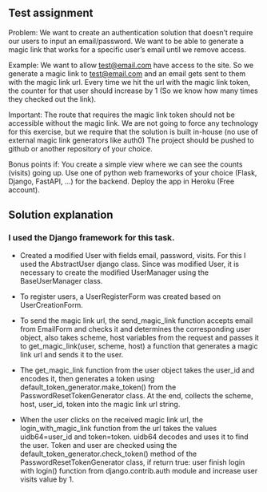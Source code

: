 ## Test assignment

Problem: 
We want to create an authentication solution that doesn’t require our users to input an email/password.  We want to be able to generate a magic link that works for a specific user’s email until we remove access.

Example:
We want to allow test@email.com have access to the site.  So we generate a magic link to test@email.com and an email gets sent to them with the magic link url.  Every time we hit the url with the magic link token, the counter for that user should increase by 1 (So we know how many times they checked out the link).

Important:
The route that requires the magic link token should not be accessible without the magic link.
We are not going to force any technology for this exercise, but we require that the solution is built in-house (no use of external magic link generators like auth0)
The project should be pushed to github or another repository of your choice.

Bonus points if:
You create a simple view where we can see the counts (visits) going up.
Use one of python web frameworks of your choice (Flask, Django, FastAPI, ...) for the backend.
Deploy the app in Heroku (Free account).

## Solution explanation 

### I used the Django framework for this task. 

* Created a modified User with fields email, password, visits. For this I used the AbstractUser django class. Since was modified User, it is necessary to create the modified UserManager using the BaseUserManager class. 

* To register users, a UserRegisterForm was created based on UserCreationForm. 

* To send the magic link url, the send_magic_link function accepts email from EmailForm and checks it and determines the corresponding user object, also takes scheme, host variables from the request and passes it to get_magic_link(user, scheme, host) a function that generates a magic link url and sends it to the user.

* The get_magic_link function from the user object takes the user_id and encodes it, then generates a token using default_token_generator.make_token() from the PasswordResetTokenGenerator class. At the end, collects the scheme, host, user_id, token into the magic link url string. 

* When the user clicks on the received magic link url, the login_with_magic_link function from the url takes the values uidb64=user_id and token=token. uidb64 decodes and uses it to find the user. Token and user are checked using the default_token_generator.check_token() method of the PasswordResetTokenGenerator class, if return true:
user finish login with login() function from django.contrib.auth module and increase user visits value by 1.
